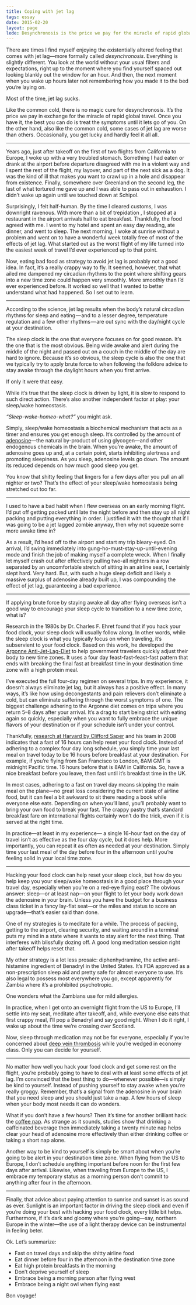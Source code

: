 ```yaml
---
title: Coping with jet lag
tags: essay
date: 2015-02-20
layout: page
lede: Desynchronosis is the price we pay for the miracle of rapid global travel. There’s no magic cure. The best we can really do is treat the symptoms until it lets go.
---
```


There are times I find myself enjoying the existentially altered feeling that comes with jet lag—more formally called _desynchronosis_. Everything is slightly different. You look at the world without your usual filters and expectations, right up to the moment where you find yourself spaced out looking blankly out the window for an hour. And then, the next moment when you wake up hours later not remembering how you made it to the bed you’re laying on.

Most of the time, jet lag sucks. 

Like the common cold, there is no magic cure for desynchronosis. It’s the price we pay in exchange for the miracle of rapid global travel. Once you have it, the best you can do is treat the symptoms until it lets go of you. On the other hand, also like the common cold, some cases of jet lag are worse than others. Occasionally, you get lucky and hardly feel it all all.


***

Years ago, just after takeoff on the first of two flights from California to Europe, I woke up with a very troubled stomach. Something I had eaten or drank at the airport before departure disagreed with me in a violent way and I spent the rest of the flight, my layover, and part of the next sick as a dog. It was the kind of ill that makes you want to crawl up in a hole and disappear from existence. Finally, somewhere over Greenland on the second leg, the last of what tortured me gave up and I was able to pass out in exhaustion. I didn’t wake up again  until we touched down at Schipol.

Surprisingly, I felt half-human. By the time I cleared customs, I was downright ravenous. With more than a bit of trepidation , I stopped at a restaurant in the airport arrivals hall to eat breakfast. Thankfully, the food agreed with me. I went to my hotel and spent an easy day reading, ate dinner, and went to sleep. The next morning, I woke at sunrise without a problem and went on to have a wonderful week totally free of most of the effects of jet lag. What started out as the worst flight of my life turned into the easiest week of travel I’d ever experienced up to that point.

Now, eating bad food as strategy to avoid jet lag is probably not a good idea. In fact, it’s a really crappy way to fly. It seemed, however, that what ailed me dampened my circadian rhythms to the point where shifting gears into a new time zone could happen very smoothly. More smoothly than I’d ever experienced before. It worked so well that I wanted to better understand what had happened. So I set out to learn.

***

According to the science, jet lag results when the body’s natural circadian rhythms for sleep and eating — and to a lesser degree, temperature regulation and a few other rhythms — are out sync with the day/night cycle at your destination. 

The sleep clock is the one that everyone focuses on for good reason. It’s the one that is the most obvious. Being wide awake and alert during the middle of the night and passed out on a couch in the middle of the day are hard to ignore. Because it’s so obvious, the sleep cycle is also the one that we typically try to apply brute force to when following the folklore advice to stay awake through the daylight hours when you first arrive.

If only it were that easy.

While it’s true that the sleep clock is driven by light, it is slow to respond to such direct action. There’s also another independent factor at play: your sleep/wake homeostasis.

_“Sleep-wake-homeo-what?”_ you might ask. 

Simply, sleep/wake homeostasis a biochemical mechanism that acts as a timer and ensures you get enough sleep. It’s controlled by the amount of [adenosine](http://en.wikipedia.org/wiki/Adenosine)—the natural by-product of using glycogen—and other endogenous chemicals in the brain. When you’re awake, the amount of adenosine goes up and, at a certain point, starts inhibiting alertness and promoting sleepiness. As you sleep, adenosine levels go down. The amount its reduced depends on how much good sleep you get.

You know that shitty feeling that lingers for a few days after you pull an all nighter or two? That’s the effect of your sleep/wake homeostasis being stretched out too far.

***

I used to have a bad habit when I flew overseas on an early morning flight. I’d put off getting packed until late the night before and then stay up all night packing and putting everything in order. I justified it with the thought that if I was going to be a jet lagged zombie anyway, then why not squeeze some more awake time in? 

As a result, I’d head off to the airport and start my trip bleary-eyed. On arrival, I’d swing immediately into gung-ho-must-stay-up-until-evening mode and finish the job of making myself a complete wreck. When I finally let myself crash out after effectively pulling two-all nighters in a row separated by an uncomfortable stretch of sitting in an airline seat, I certainly slept hard. Very hard. But, with such a huge sleep deficit and likely a massive surplus of adenosine already built up, I was compounding the effect of jet lag, guaranteeing a bad experience. 

***

If applying brute force by staying awake all day after flying overseas isn’t a good way to encourage your sleep cycle to transition to a new time zone, what is?

Research in the 1980s by Dr. Charles F. Ehret found that if you hack your food clock, your sleep clock will usually follow along. In other words, while the sleep clock is what you typically focus on when traveling, it’s subservient to your food clock. Based on this work, he developed the [Argonne Anti-Jet-Lag-Diet](http://www.netlib.org/misc/jet-lag-diet) to help government travelers quickly adjust their body to new time zones. It uses a four day feast-fast-feast-fast pattern that ends with breaking the final fast at breakfast time in your destination time zone with a high protein meal. 

I’ve executed the full four-day regimen on several trips. In my experience, it doesn’t always eliminate jet lag, but it always has a positive effect. In many ways, it’s like how using decongestants and pain relievers don’t eliminate a cold, but can eliminate suffering through the worst symptoms of one. The biggest challenge adhering to the Argonne diet comes on trips where you return 5–8 days after your arrival. It’s a drag to start being strict with eating again so quickly, especially when you want to fully embrace the unique flavors of your destination or if your schedule isn’t under your control. 

Thankfully, [research at Harvard by Clifford Saper](http://news.harvard.edu/gazette/story/2008/05/study-identifies-food-related-clock-in-the-brain/) and his team in 2008 indicates that a fast of 16 hours can help reset your food clock. Instead of adhering to a complex four day long schedule, you simply time your last meal on travel today to be 16 hours before breakfast at your destination. For example, if you’re flying from San Francisco to London, 8AM GMT is midnight Pacific time. 16 hours before that is 8AM in California. So, have a nice breakfast before you leave, then fast until it’s breakfast time in the UK.

In most cases, adhering to a fast on travel day means skipping the main meal on the plane—no great loss considering the current state of airline food, but it can feel a bit awkward to sit there reading a book while everyone else eats. Depending on when you’ll land, you’ll probably want to bring your own food to break your fast. The crappy pastry that’s standard breakfast fare on international flights certainly won’t do the trick, even if it is served at the right time.

In practice—at least in my experience— a single 16-hour fast on the day of travel isn’t as effective as the four day cycle, but it does help. More importantly, you can repeat it as often as needed at your destination. Simply time your last meal of the day before four in the afternoon until you’re feeling solid in your local time zone.

***

Hacking your food clock can help reset your sleep clock, but how do you help keep you your sleep/wake homeostasis in a good place through your travel day, especially when you’re on a red-eye flying east? The obvious answer: sleep—or at least nap—on your flight to let your body work down the adenosine in your brain. Unless you have the budget for a business class ticket in a fancy lay-flat seat—or the miles and status to score an upgrade—that’s easier said than done.  

One of my strategies is to meditate for a while. The process of packing, getting to the airport, clearing security, and waiting around in a terminal puts my mind in a state where it wants to stay alert for the next thing. That interferes with blissfully dozing off. A good long meditation session right after takeoff helps reset that.

My other strategy is a lot less prosaic: diphenhydramine, the active anti-histamine ingredient of Benadryl in the United States. It’s FDA approved as a non-prescription sleep aid and pretty safe for almost everyone to use. It’s also legal to possess most everywhere you go, except apparently for Zambia where it’s a prohibited psychotropic.

One wonders what the Zambians use for mild allergies.

In practice, when I get onto an overnight flight from the US to Europe, I’ll settle into my seat, meditate after takeoff, and, while everyone else eats that first crappy meal, I’ll pop a Benadryl and say good night. When I do it right, I wake up about the time we’re crossing over Scotland.

Now, sleep through medication may not be for everyone, especially if you’re concerned about [deep vein thrombosis](http://wwwnc.cdc.gov/travel/yellowbook/2014/chapter-2-the-pre-travel-consultation/deep-vein-thrombosis-and-pulmonary-embolism) while you’re wedged in economy class. Only you can decide for yourself.

***

No matter how well you hack your food clock and get some rest on the flight, you’re probably going to have to deal with at least some effects of jet lag. I’m convinced that the best thing to do—whenever possible—is simply be kind to yourself. Instead of pushing yourself to stay awake when you’re really groggy. Remember, that’s a signal from the adenosine in your brain that you need sleep and you should just take a nap. A few hours of sleep when your body most needs it can do wonders.

What if you don’t have a few hours? Then it’s time for another brilliant hack: the [coffee nap](http://en.wikipedia.org/wiki/Coffee_nap). As strange as it sounds, studies show that drinking a caffeinated beverage then immediately taking a twenty minute nap helps clear your head of adenosine more effectively than either drinking coffee or taking a short nap alone.

Another way to be kind to yourself is simply be smart about when you’re going to be alert in your destination time zone. When flying from the US to Europe, I don’t schedule anything important before noon for the first few days after arrival. Likewise, when traveling from Europe to the US, I embrace my temporary status as a morning person don’t commit to anything after four in the afternoon.

***

Finally, that advice about paying attention to sunrise and sunset is as sound as ever. Sunlight is an important factor in driving the sleep clock and even if you’re doing your best with hacking your food clock, every little bit helps. Furthermore, if it’s dark and gloomy where you’re going—say, northern Europe in the winter—the use of a light therapy device can be instrumental in feeling beter.

Ok. Let’s summarize:

* Fast on travel days and skip the shitty airline food
* Eat dinner before four in the afternoon in the destination time zone
* Eat high protein breakfasts in the morning
* Don’t deprive yourself of sleep
* Embrace being a morning person after flying west
* Embrace being a night owl when flying east

Bon voyage!